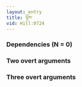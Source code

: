 ```yaml
---
layout: entry
title: ལྟོས་
vid: Hill:0724
---
```

### Dependencies (N = 0)


### Two overt arguments


### Three overt arguments
